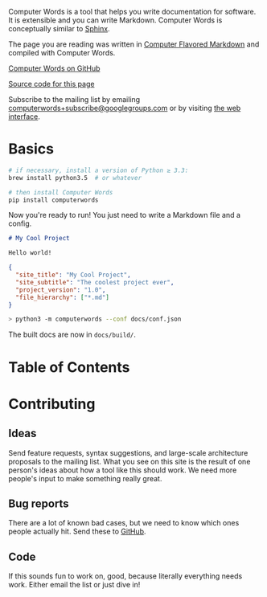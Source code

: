 Computer Words is a tool that helps you write documentation for software. It
is extensible and you can write Markdown. Computer Words is conceptually
similar to [Sphinx](http://sphinx-doc.org/).

The page you are reading was written in
[Computer Flavored Markdown](computer_flavored_markdown.html#computer-flavored-markdown) and compiled
with Computer Words.

[Computer Words on GitHub](https://github.com/irskep/computerwords)

[Source code for this page](https://github.com/irskep/computerwords/tree/master/docs)

Subscribe to the mailing list by emailing
[computerwords+subscribe@googlegroups.com](mailto:computerwords+subscribe@googlegroups.com)
or by visiting [the web interface](https://groups.google.com/forum/#!forum/computerwords).

# Basics

```sh
# if necessary, install a version of Python ≥ 3.3:
brew install python3.5  # or whatever

# then install Computer Words
pip install computerwords
```

Now you're ready to run! You just need to write a Markdown file and a config.

```markdown filename=docs/index.md
# My Cool Project

Hello world!
```

```json filename=docs/conf.json
{
  "site_title": "My Cool Project",
  "site_subtitle": "The coolest project ever",
  "project_version": "1.0",
  "file_hierarchy": ["*.md"]
}
```

```sh
> python3 -m computerwords --conf docs/conf.json
```

The built docs are now in `docs/build/`.

<h1 skip_toc=True>Table of Contents</h1>

<table-of-contents maxdepth=2 />

# Contributing

## Ideas

Send feature requests, syntax suggestions, and large-scale architecture
proposals to the mailing list. What you see on this site is the result of
one person's ideas about how a tool like this should work. We need more
people's input to make something really great.

## Bug reports

There are a lot of known bad cases, but we need to know which ones people
actually hit. Send these to
[GitHub](http://github.com/irskep/computerwords/issues).

## Code

If this sounds fun to work on, good, because literally everything needs work.
Either email the list or just dive in!